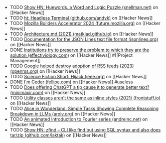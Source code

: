 - TODO [Show HN: Huewords, a Word and Logic Puzzle (snellman.net)](https://news.ycombinator.com/item?id=40571463) on [[Hacker News]]
- TODO [ht: Headless Terminal (github.com/andyk)](https://news.ycombinator.com/item?id=40552257) on [[Hacker News]]
- TODO [Mozilla Builders Accelerator 2024 (future.mozilla.org)](https://news.ycombinator.com/item?id=40577216) on [[Hacker News]]
- TODO [Architecture.md (2021) (matklad.github.io)](https://news.ycombinator.com/item?id=39494925) on [[Hacker News]]
- TODO [Documentation for the JSON Lines text file format (jsonlines.org)](https://news.ycombinator.com/item?id=39498129) on [[Hacker News]]
- DONE [Institutions try to preserve the problem to which they are the solution (effectiviology.com)](https://news.ycombinator.com/item?id=39491863) on [[Hacker News]] #[[Project Management]]
- TODO [Google helped destroy adoption of RSS feeds (2023) (openrss.org)](https://news.ycombinator.com/item?id=39493770) on [[Hacker News]]
- TODO [Science Fiction Short: Hijack (ieee.org)](https://news.ycombinator.com/item?id=39495837) on [[Hacker News]]
- DONE [I'm Coder (fellipe.com)](https://news.ycombinator.com/item?id=39497541) on [[Hacker News]] #useless
- TODO [Does offering ChatGPT a tip cause it to generate better text? (minimaxir.com)](https://news.ycombinator.com/item?id=39495476) on [[Hacker News]]
- TODO [Utility classes aren't the same as inline styles (2021) (frontstuff.io)](https://news.ycombinator.com/item?id=39496590) on [[Hacker News]]
- TODO [Alice in Wonderland: Simple Tasks Showing Complete Reasoning Breakdown in LLMs (arxiv.org)](https://news.ycombinator.com/item?id=40585039) on [[Hacker News]]
- TODO [An animated introduction to Fourier series (andreinc.net)](https://news.ycombinator.com/item?id=40578705) on [[Hacker News]]
- TODO [Show HN: zfind – CLI like find but using SQL syntax and also does tar/zip (github.com/laktak)](https://news.ycombinator.com/item?id=40582603) on [[Hacker News]]